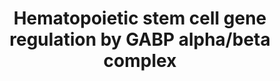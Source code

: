 ---
annotations:
- id: PW:0001340
  parent: regulatory pathway
  type: Pathway Ontology
  value: DNA modification pathway
- id: CL:0000037
  parent: stem cell
  type: Cell Type Ontology
  value: hematopoietic stem cell
authors:
- AARandCo
- Egonw
- Fehrhart
- Khanspers
- Eweitz
citedin:
- link: PMC7925531
description: GABP alpha/beta complex mediates the maintenance of hematopoietic stem
  cells (HSCs) through control of proteins necessary for epigenetic modification and
  transcription regulation. The activation of key transcription factors and proteins
  required for HSC survival, self renewal, quiescence, differentiation, and aging
  is controlled by the GABP alpha/beta complex. This complex also down-regulates GZMB,
  protein important for inhibiting HSC survival. This pathway is based on figure 7
  from Yu et al.   Proteins on this pathway have targeted assays available via the
  [https://assays.cancer.gov/available_assays?wp_id=WP3657 CPTAC Assay Portal]
last-edited: 2022-01-09
organisms:
- Homo sapiens
redirect_from:
- /index.php/Pathway:WP3657
- /instance/WP3657
- /instance/WP3657_rr123358
revision: r123358
schema-jsonld:
- '@context': https://schema.org/
  '@id': https://wikipathways.github.io/pathways/WP3657.html
  '@type': Dataset
  creator:
    '@type': Organization
    name: WikiPathways
  description: GABP alpha/beta complex mediates the maintenance of hematopoietic stem
    cells (HSCs) through control of proteins necessary for epigenetic modification
    and transcription regulation. The activation of key transcription factors and
    proteins required for HSC survival, self renewal, quiescence, differentiation,
    and aging is controlled by the GABP alpha/beta complex. This complex also down-regulates
    GZMB, protein important for inhibiting HSC survival. This pathway is based on
    figure 7 from Yu et al.   Proteins on this pathway have targeted assays available
    via the [https://assays.cancer.gov/available_assays?wp_id=WP3657 CPTAC Assay Portal]
  keywords:
  - ATM
  - BCL2
  - BCL2L1
  - CREBBP
  - DNMT1
  - DNMT3A
  - DNMT3B
  - EP300
  - ETV6
  - FLT3
  - FOXO3
  - GABPA
  - GABPB
  - GZMB
  - MCL1
  - PTEN
  - SMAD4
  - SMARCA4
  - TERF2
  - ZFX
  license: CC0
  name: Hematopoietic stem cell gene regulation by GABP alpha/beta complex
seo: CreativeWork
title: Hematopoietic stem cell gene regulation by GABP alpha/beta complex
wpid: WP3657
---